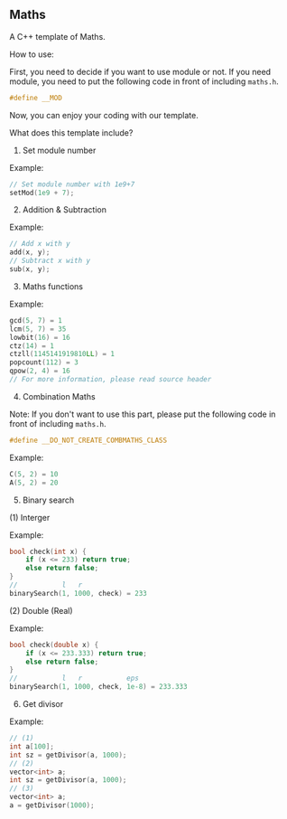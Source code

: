 ## Maths

A C++ template of Maths.

How to use:

First, you need to decide if you want to use module or not. If you need module, you need to put the following code in front of including `maths.h`.

```cpp
#define __MOD
```

Now, you can enjoy your coding with our template.

What does this template include?

1. Set module number

Example:
```cpp
// Set module number with 1e9+7
setMod(1e9 + 7);
```

2. Addition & Subtraction

Example:
```cpp
// Add x with y
add(x, y);
// Subtract x with y
sub(x, y);
```

3. Maths functions

Example:
```cpp
gcd(5, 7) = 1
lcm(5, 7) = 35
lowbit(16) = 16
ctz(14) = 1
ctzll(1145141919810LL) = 1
popcount(112) = 3
qpow(2, 4) = 16
// For more information, please read source header
```

4. Combination Maths

Note: If you don't want to use this part, please put the following code in front of including `maths.h`.

```cpp
#define __DO_NOT_CREATE_COMBMATHS_CLASS
```

Example:
```cpp
C(5, 2) = 10
A(5, 2) = 20
```

5. Binary search

(1) Interger

Example:
```cpp
bool check(int x) {
    if (x <= 233) return true;
    else return false;
}
//           l   r
binarySearch(1, 1000, check) = 233
```

(2) Double (Real)

Example:
```cpp
bool check(double x) {
    if (x <= 233.333) return true;
    else return false;
}
//           l   r           eps
binarySearch(1, 1000, check, 1e-8) = 233.333
```

6. Get divisor

Example:
```cpp
// (1)
int a[100];
int sz = getDivisor(a, 1000);
// (2)
vector<int> a;
int sz = getDivisor(a, 1000);
// (3)
vector<int> a;
a = getDivisor(1000);
```

